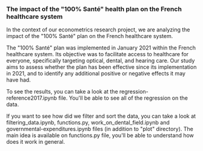 ### The impact of the "100% Santé" health plan on the French healthcare system
In the context of our econometrics research project, we are analyzing the impact of the "100% Santé" plan on the French healthcare system.

The "100% Santé" plan was implemented in January 2021 within the French healthcare system. Its objective was to facilitate access to healthcare for everyone, specifically targeting optical, dental, and hearing care. Our study aims to assess whether the plan has been effective since its implementation in 2021, and to identify any additional positive or negative effects it may have had.

To see the results, you can take a look at the regression-reference2017.ipynb file. You'll be able to see all of the regression on the data.

If you want to see how did we filter and sort the data, you can take a look at filtering_data.ipynb, functions.py, work_on_dental_field.ipynb and governmental-expenditures.ipynb files (in addition to "plot" directory). 
The main idea is available on functions.py file, you'll be able to understand how does it work in general.
